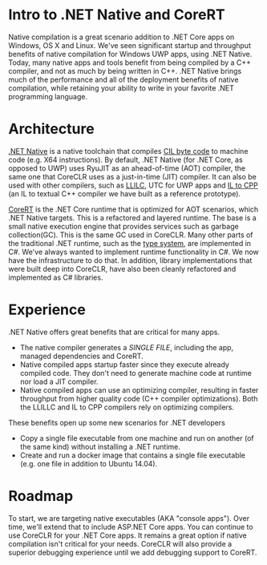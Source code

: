 Intro to .NET Native and CoreRT
===============================

Native compilation is a great scenario addition to .NET Core apps on Windows, OS X and Linux. We've seen significant startup and throughput benefits of native compilation for Windows UWP apps, using .NET Native. Today, many native apps and tools benefit from being compiled by a C++ compiler, and not as much by being written in C++. .NET Native brings much of the performance and all of the deployment benefits of native compilation, while retaining your ability to write in your favorite .NET programming language.

Architecture
============

[.NET Native](https://msdn.microsoft.com/library/dn584397.aspx) is a native  toolchain that compiles [CIL byte code](https://en.wikipedia.org/wiki/Common_Intermediate_Language) to machine code (e.g. X64 instructions). By default, .NET Native (for .NET Core, as opposed to UWP) uses RyuJIT as an ahead-of-time (AOT) compiler, the same one that CoreCLR uses as a just-in-time (JIT) compiler. It can also be used with other compilers, such as [LLILC](https://github.com/dotnet/llilc), UTC for UWP apps and [IL to CPP](https://github.com/dotnet/corert/tree/master/src/ILCompiler.CppCodeGen/src/CppCodeGen) (an IL to textual C++ compiler we have built as a reference prototype).

[CoreRT](https://github.com/dotnet/corert) is the .NET Core runtime that is optimized for AOT scenarios, which .NET Native targets. This is a refactored and layered runtime. The base is a small native execution engine that provides services such as garbage collection(GC). This is the same GC used in CoreCLR. Many other parts of the traditional .NET runtime, such as the [type system](https://github.com/dotnet/corert/tree/master/src/Common/src/TypeSystem), are implemented in C#. We've always wanted to implement runtime functionality in C#. We now have the infrastructure to do that. In addition, library implementations that were built deep into CoreCLR, have also been cleanly refactored and implemented as C# libraries. 

Experience
==========

.NET Native offers great benefits that are critical for many apps. 

- The native compiler generates a *SINGLE FILE*, including the app, managed dependencies and CoreRT.
- Native compiled apps startup faster since they execute already compiled code. They don't need to generate machine code at runtime nor load a JIT compiler.
- Native compiled apps can use an optimizing compiler, resulting in faster throughput from higher quality code (C++ compiler optimizations). Both the LLILLC and IL to CPP compilers rely on optimizing compilers.

These benefits open up some new scenarios for .NET developers

- Copy a single file executable from one machine and run on another (of the same kind) without installing a .NET runtime.
- Create and run a docker image that contains a single file executable (e.g. one file in addition to Ubuntu 14.04).

Roadmap
=======

To start, we are targeting native executables (AKA "console apps"). Over time, we'll extend that to include ASP.NET Core apps. You can continue to use CoreCLR for your .NET Core apps. It remains a great option if native compilation isn't critical for your needs. CoreCLR will also provide a superior debugging experience until we add debugging support to CoreRT.
